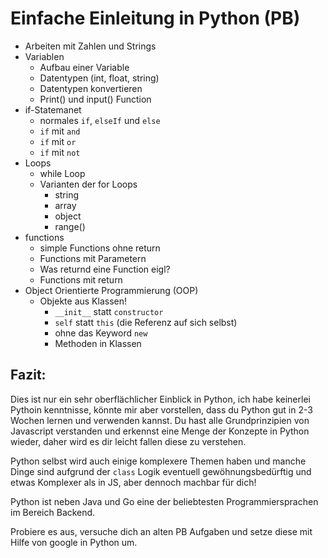 # Einfache Einleitung in Python (PB)

- Arbeiten mit Zahlen und Strings
- Variablen
  - Aufbau einer Variable
  - Datentypen (int, float, string)
  - Datentypen konvertieren
  - Print() und input() Function
- if-Statemanet
  - normales `if`, `elseIf` und `else`
  - `if` mit `and`
  - `if` mit `or`
  - `if` mit `not`
- Loops
  - while Loop
  - Varianten der for Loops
    - string
    - array
    - object
    - range()
- functions
  - simple Functions ohne return
  - Functions mit Parametern
  - Was returnd eine Function eigl?
  - Functions mit return
- Object Orientierte Programmierung (OOP)
  - Objekte aus Klassen!
    - `__init__` statt `constructor`
    - `self` statt `this` (die Referenz auf sich selbst)
    - ohne das Keyword `new`
    - Methoden in Klassen

## Fazit:

Dies ist nur ein sehr oberflächlicher Einblick in Python, ich habe keinerlei Pythoin kenntnisse, könnte mir aber vorstellen, dass du Python gut in 2-3 Wochen lernen und verwenden kannst. Du hast alle Grundprinzipien von Javascript verstanden und erkennst eine Menge der Konzepte in Python wieder, daher wird es dir leicht fallen diese zu verstehen.

Python selbst wird auch einige komplexere Themen haben und manche Dinge sind aufgrund der `class` Logik eventuell gewöhnungsbedürftig und etwas Komplexer als in JS, aber dennoch machbar für dich!

Python ist neben Java und Go eine der beliebtesten Programmiersprachen im Bereich Backend.

Probiere es aus, versuche dich an alten PB Aufgaben und setze diese mit Hilfe von google in Python um.
